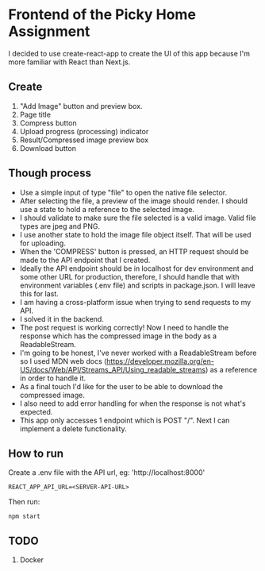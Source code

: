 # Frontend of the Picky Home Assignment

I decided to use create-react-app to create the UI of this app because I'm more familiar with React than Next.js.

## Create

1. "Add Image" button and preview box.
2. Page title
3. Compress button
4. Upload progress (processing) indicator
5. Result/Compressed image preview box
6. Download button

## Though process

- Use a simple input of type "file" to open the native file selector.
- After selecting the file, a preview of the image should render. I should use a state to hold a reference to the selected image.
- I should validate to make sure the file selected is a valid image. Valid file types are jpeg and PNG.
- I use another state to hold the image file object itself. That will be used for uploading.
- When the 'COMPRESS' button is pressed, an HTTP request should be made to the API endpoint that I created.
- Ideally the API endpoint should be in localhost for dev environment and some other URL for production, therefore, I should handle that with environment variables (.env file) and scripts in package.json. I will leave this for last.
- I am having a cross-platform issue when trying to send requests to my API.
- I solved it in the backend.
- The post request is working correctly! Now I need to handle the response which has the compressed image in the body as a ReadableStream.
- I'm going to be honest, I've never worked with a ReadableStream before so I used MDN web docs (https://developer.mozilla.org/en-US/docs/Web/API/Streams_API/Using_readable_streams) as a reference in order to handle it.
- As a final touch I'd like for the user to be able to download the compressed image.
- I also need to add error handling for when the response is not what's expected.
- This app only accesses 1 endpoint which is POST "/". Next I can implement a delete functionality.

## How to run

Create a .env file with the API url, eg: 'http://localhost:8000'

```
REACT_APP_API_URL=<SERVER-API-URL>
```

Then run:

```
npm start
```

## TODO

1. Docker

